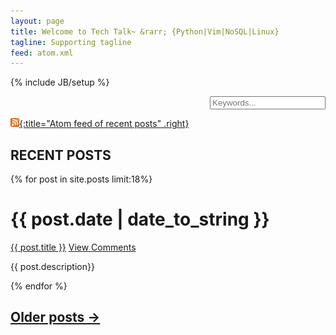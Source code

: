 ```yaml
---
layout: page
title: Welcome to Tech Talk~ &rarr; {Python|Vim|NoSQL|Linux}
tagline: Supporting tagline
feed: atom.xml
---
```

{% include JB/setup %}

<form action="/search.html" method="get" id="search_form">
<div align='right'>
<input type="text" name="q" placeholder="Keywords..." />
</div>
</form>

[![Feed icon](/images/feed-icon-14x14.png){:title="Atom feed of recent posts" .right}](/atom.xml)


## **RECENT POSTS**

{% for post in site.posts limit:18%}
<div class="section list">
<h1>{{ post.date | date_to_string }}</h1>
<p class="line">
<a class="title" href="{{ post.url }}">{{ post.title }}</a>
<a class="comments" href="{{ post.url }}/#disqus_thread">View Comments</a>
</p>
<p class="excerpt">{{ post.description}}</p>
</div>
{% endfor %}

## [**Older posts &rarr;**](/archive.html)

<script type="text/javascript">
//<![CDATA[
(function() {
     var links = document.getElementsByTagName('a');
     var query = '?';
     for(var i = 0; i < links.length; i++) {
         if(links[i].href.indexOf('#disqus_thread') >= 0) {
             query += 'url' + i + '=' + encodeURIComponent(links[i].href) + '&';
         }
     }
     document.write('<script type="text/javascript" src="http://disqus.com/forums/timstechtalk/get_num_replies.js' + query + '"></' + 'script>');
 })();
//]]>
</script>
